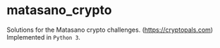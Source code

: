 # matasano_crypto

Solutions for the Matasano crypto challenges. (https://cryptopals.com)
Implemented in `Python 3`.
